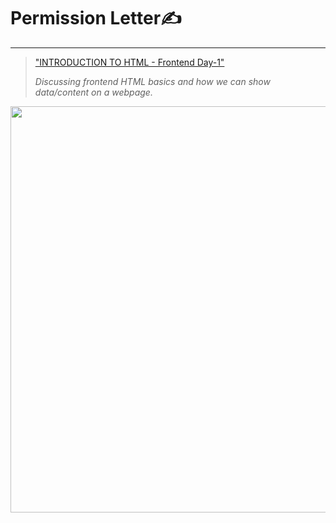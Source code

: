 # Permission Letter✍
----

>["INTRODUCTION TO HTML - Frontend Day-1"]( https://www.youtube.com/watch?v=KnZa_Ri_B18 "Frontend Day-1") 
>
>_Discussing frontend HTML basics and how we can show data/content on a webpage._

<img src="https://drive.google.com/uc?export=view&id=1bNjV1A9rTYx4eF6nEMtKHqr2y4dGAkM2" width="720" height="650">

